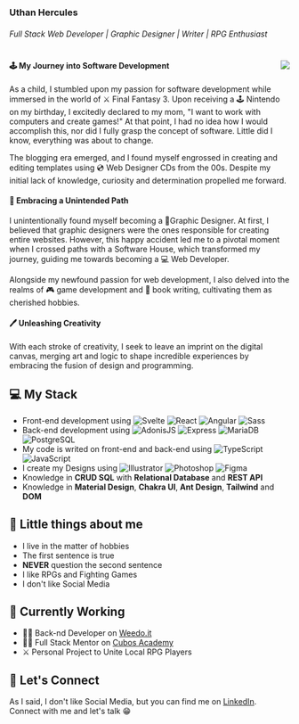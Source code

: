 #

### Uthan Hercules
###### Full Stack Web Developer | Graphic Designer | Writer | RPG Enthusiast

#

<img src="https://64.media.tumblr.com/8e2d882c28bbad6a44b54bcdf61d9fb1/c401a0de5d798a20-48/s400x600/8b767a220c0bc867b1be3591d27c0cf67caaddab.gifv" align="right" />

#### 🕹️ My Journey into Software Development

As a child, I stumbled upon my passion for software development while immersed in the world of ⚔️ Final Fantasy 3. Upon receiving a 🕹️ Nintendo on my birthday, I excitedly declared to my mom, "I want to work with computers and create games!" At that point, I had no idea how I would accomplish this, nor did I fully grasp the concept of software. Little did I know, everything was about to change.

The blogging era emerged, and I found myself engrossed in creating and editing templates using 💿 Web Designer CDs from the 00s. Despite my initial lack of knowledge, curiosity and determination propelled me forward.

#### 🎨 Embracing a Unintended Path

I unintentionally found myself becoming a 🎨Graphic Designer. At first, I believed that graphic designers were the ones responsible for creating entire websites. However, this happy accident led me to a pivotal moment when I crossed paths with a Software House, which transformed my journey, guiding me towards becoming a 💻 Web Developer.

Alongside my newfound passion for web development, I also delved into the realms of 🎮 game development and 📝 book writing, cultivating them as cherished hobbies.

#### 🖊️ Unleashing Creativity

With each stroke of creativity, I seek to leave an imprint on the digital canvas, merging art and logic to shape incredible experiences by embracing the fusion of design and programming.
  
## 💻 My Stack

-   Front-end development using ![Svelte](https://img.shields.io/badge/Svelte-ff3e00?logo=svelte&logoColor=white) ![React](https://img.shields.io/badge/React-61dafb?logo=react&logoColor=white) ![Angular](https://img.shields.io/badge/Angular-DD0031?logo=angular&logoColor=white) ![Sass](https://img.shields.io/badge/Sass-cc6699?logo=sass&logoColor=white)
-   Back-end development using ![AdonisJS](https://img.shields.io/badge/AdonisJS-220052?logo=adonisjs&logoColor=white) ![Express](https://img.shields.io/badge/Express-000000?logo=express&logoColor=white) ![MariaDB](https://img.shields.io/badge/MariaDB-003545?logo=mariadb&logoColor=white) ![PostgreSQL](https://img.shields.io/badge/PostgreSQL-336791?logo=postgresql&logoColor=white)
-   My code is writed on front-end and back-end using ![TypeScript](https://img.shields.io/badge/TypeScript-007acc?logo=typescript&logoColor=white) ![JavaScript](https://img.shields.io/badge/JavaScript-f7df1e?logo=javascript&logoColor=black)
-   I create my Designs using ![Illustrator](https://img.shields.io/badge/Illustrator-ff9a00?logo=adobeillustrator&logoColor=white) ![Photoshop](https://img.shields.io/badge/Photoshop-31a8ff?logo=adobephotoshop&logoColor=white) ![Figma](https://img.shields.io/badge/Figma-f24e1e?logo=figma&logoColor=white)
-   Knowledge in **CRUD SQL** with **Relational Database** and **REST API**
-   Knowledge in **Material Design**, **Chakra UI**, **Ant Design**, **Tailwind** and **DOM**

## 🤖 Little things about me

-   I live in the matter of hobbies
-   The first sentence is true
-   **NEVER** question the second sentence
-   I like RPGs and Fighting Games
-   I don't like Social Media

## 💼 Currently Working
- 👨‍💻 Back-nd Developer on [Weedo.it](http://weedo.it/)
- 👨‍🏫 Full Stack Mentor on [Cubos Academy](https://cubos.academy)
- ⚔️ Personal Project to Unite Local RPG Players

## 📡 Let's Connect

As I said, I don't like Social Media, but you can find me on [LinkedIn](https://www.linkedin.com/in/uthanh/). Connect with me and let's talk 😁
